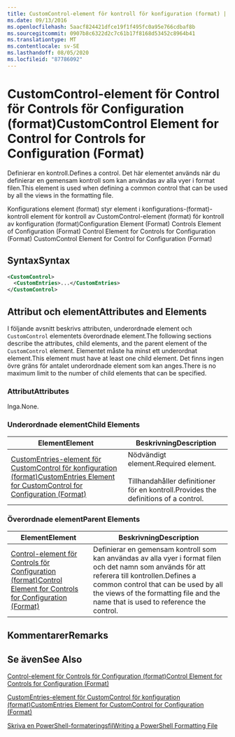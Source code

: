 ```yaml
---
title: CustomControl-element för kontroll för konfiguration (format) | Microsoft Docs
ms.date: 09/13/2016
ms.openlocfilehash: 5aacf824421dfce19f1f495fc0a95e766cdbaf8b
ms.sourcegitcommit: 0907b8c6322d2c7c61b17f8168d53452c8964b41
ms.translationtype: MT
ms.contentlocale: sv-SE
ms.lasthandoff: 08/05/2020
ms.locfileid: "87786092"
---
```

# <a name="customcontrol-element-for-control-for-controls-for-configuration-format"></a><span data-ttu-id="b9a6e-102">CustomControl-element för Control för Controls för Configuration (format)</span><span class="sxs-lookup"><span data-stu-id="b9a6e-102">CustomControl Element for Control for Controls for Configuration (Format)</span></span>

<span data-ttu-id="b9a6e-103">Definierar en kontroll.</span><span class="sxs-lookup"><span data-stu-id="b9a6e-103">Defines a control.</span></span> <span data-ttu-id="b9a6e-104">Det här elementet används när du definierar en gemensam kontroll som kan användas av alla vyer i format filen.</span><span class="sxs-lookup"><span data-stu-id="b9a6e-104">This element is used when defining a common control that can be used by all the views in the formatting file.</span></span>

<span data-ttu-id="b9a6e-105">Konfigurations element (format) styr element i konfigurations-(format)-kontroll element för kontroll av CustomControl-element (format) för kontroll av konfiguration (format)</span><span class="sxs-lookup"><span data-stu-id="b9a6e-105">Configuration Element (Format) Controls Element of Configuration (Format) Control Element for Controls for Configuration (Format) CustomControl Element for Control for Configuration (Format)</span></span>

## <a name="syntax"></a><span data-ttu-id="b9a6e-106">Syntax</span><span class="sxs-lookup"><span data-stu-id="b9a6e-106">Syntax</span></span>

```xml
<CustomControl>
  <CustomEntries>...</CustomEntries>
</CustomControl>
```

## <a name="attributes-and-elements"></a><span data-ttu-id="b9a6e-107">Attribut och element</span><span class="sxs-lookup"><span data-stu-id="b9a6e-107">Attributes and Elements</span></span>

<span data-ttu-id="b9a6e-108">I följande avsnitt beskrivs attributen, underordnade element och `CustomControl` elementets överordnade element.</span><span class="sxs-lookup"><span data-stu-id="b9a6e-108">The following sections describe the attributes, child elements, and the parent element of the `CustomControl` element.</span></span> <span data-ttu-id="b9a6e-109">Elementet måste ha minst ett underordnat element.</span><span class="sxs-lookup"><span data-stu-id="b9a6e-109">This element must have at least one child element.</span></span> <span data-ttu-id="b9a6e-110">Det finns ingen övre gräns för antalet underordnade element som kan anges.</span><span class="sxs-lookup"><span data-stu-id="b9a6e-110">There is no maximum limit to the number of child elements that can be specified.</span></span>

### <a name="attributes"></a><span data-ttu-id="b9a6e-111">Attribut</span><span class="sxs-lookup"><span data-stu-id="b9a6e-111">Attributes</span></span>

<span data-ttu-id="b9a6e-112">Inga.</span><span class="sxs-lookup"><span data-stu-id="b9a6e-112">None.</span></span>

### <a name="child-elements"></a><span data-ttu-id="b9a6e-113">Underordnade element</span><span class="sxs-lookup"><span data-stu-id="b9a6e-113">Child Elements</span></span>

|<span data-ttu-id="b9a6e-114">Element</span><span class="sxs-lookup"><span data-stu-id="b9a6e-114">Element</span></span>|<span data-ttu-id="b9a6e-115">Beskrivning</span><span class="sxs-lookup"><span data-stu-id="b9a6e-115">Description</span></span>|
|-------------|-----------------|
|[<span data-ttu-id="b9a6e-116">CustomEntries-element för CustomControl för konfiguration (format)</span><span class="sxs-lookup"><span data-stu-id="b9a6e-116">CustomEntries Element for CustomControl for Configuration (Format)</span></span>](./customentries-element-for-customcontrol-for-controls-for-configuration-format.md)|<span data-ttu-id="b9a6e-117">Nödvändigt element.</span><span class="sxs-lookup"><span data-stu-id="b9a6e-117">Required element.</span></span><br /><br /> <span data-ttu-id="b9a6e-118">Tillhandahåller definitioner för en kontroll.</span><span class="sxs-lookup"><span data-stu-id="b9a6e-118">Provides the definitions of a control.</span></span>|

### <a name="parent-elements"></a><span data-ttu-id="b9a6e-119">Överordnade element</span><span class="sxs-lookup"><span data-stu-id="b9a6e-119">Parent Elements</span></span>

|<span data-ttu-id="b9a6e-120">Element</span><span class="sxs-lookup"><span data-stu-id="b9a6e-120">Element</span></span>|<span data-ttu-id="b9a6e-121">Beskrivning</span><span class="sxs-lookup"><span data-stu-id="b9a6e-121">Description</span></span>|
|-------------|-----------------|
|[<span data-ttu-id="b9a6e-122">Control-element för Controls för Configuration (format)</span><span class="sxs-lookup"><span data-stu-id="b9a6e-122">Control Element for Controls for Configuration (Format)</span></span>](./control-element-for-controls-for-configuration-format.md)|<span data-ttu-id="b9a6e-123">Definierar en gemensam kontroll som kan användas av alla vyer i format filen och det namn som används för att referera till kontrollen.</span><span class="sxs-lookup"><span data-stu-id="b9a6e-123">Defines a common control that can be used by all the views of the formatting file and the name that is used to reference the control.</span></span>|

## <a name="remarks"></a><span data-ttu-id="b9a6e-124">Kommentarer</span><span class="sxs-lookup"><span data-stu-id="b9a6e-124">Remarks</span></span>

## <a name="see-also"></a><span data-ttu-id="b9a6e-125">Se även</span><span class="sxs-lookup"><span data-stu-id="b9a6e-125">See Also</span></span>

[<span data-ttu-id="b9a6e-126">Control-element för Controls för Configuration (format)</span><span class="sxs-lookup"><span data-stu-id="b9a6e-126">Control Element for Controls for Configuration (Format)</span></span>](./control-element-for-controls-for-configuration-format.md)

[<span data-ttu-id="b9a6e-127">CustomEntries-element för CustomControl för konfiguration (format)</span><span class="sxs-lookup"><span data-stu-id="b9a6e-127">CustomEntries Element for CustomControl for Configuration (Format)</span></span>](./customentries-element-for-customcontrol-for-controls-for-configuration-format.md)

[<span data-ttu-id="b9a6e-128">Skriva en PowerShell-formateringsfil</span><span class="sxs-lookup"><span data-stu-id="b9a6e-128">Writing a PowerShell Formatting File</span></span>](./writing-a-powershell-formatting-file.md)
